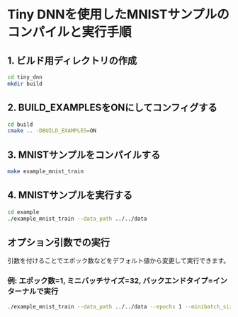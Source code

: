 # Tiny DNNを使用したMNISTサンプルのコンパイルと実行手順

## 1. ビルド用ディレクトリの作成

```bash
cd tiny_dnn
mkdir build
```

## 2. BUILD_EXAMPLESをONにしてコンフィグする

```bash
cd build
cmake .. -DBUILD_EXAMPLES=ON
```

## 3. MNISTサンプルをコンパイルする

```bash
make example_mnist_train
```

## 4. MNISTサンプルを実行する

```bash
cd example
./example_mnist_train --data_path ../../data
```

## オプション引数での実行

引数を付けることでエポック数などをデフォルト値から変更して実行できます。

### 例: エポック数=1, ミニバッチサイズ=32, バックエンドタイプ=インターナルで実行

```bash
./example_mnist_train --data_path ../../data --epochs 1 --minibatch_size 32 --backend_type internal
```
